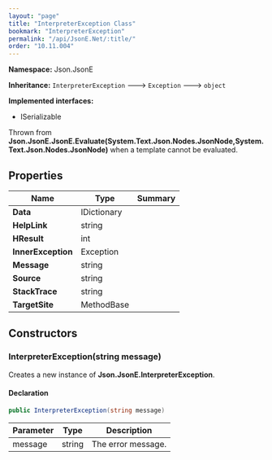 ```yaml
---
layout: "page"
title: "InterpreterException Class"
bookmark: "InterpreterException"
permalink: "/api/JsonE.Net/:title/"
order: "10.11.004"
---
```

**Namespace:** Json.JsonE

**Inheritance:**
`InterpreterException`
 🡒 
`Exception`
 🡒 
`object`

**Implemented interfaces:**

- ISerializable

Thrown from **Json.JsonE.JsonE.Evaluate(System.Text.Json.Nodes.JsonNode,System.Text.Json.Nodes.JsonNode)** when a template cannot be evaluated.

## Properties

| Name | Type | Summary |
|---|---|---|
| **Data** | IDictionary |  |
| **HelpLink** | string |  |
| **HResult** | int |  |
| **InnerException** | Exception |  |
| **Message** | string |  |
| **Source** | string |  |
| **StackTrace** | string |  |
| **TargetSite** | MethodBase |  |

## Constructors

### InterpreterException(string message)

Creates a new instance of **Json.JsonE.InterpreterException**.

#### Declaration

```c#
public InterpreterException(string message)
```

| Parameter | Type | Description |
|---|---|---|
| message | string | The error message. |


